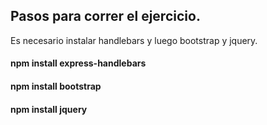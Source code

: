 ## Pasos para correr el ejercicio.
Es necesario instalar handlebars y luego bootstrap y jquery.
#### npm install express-handlebars 
#### npm install bootstrap
#### npm install jquery
